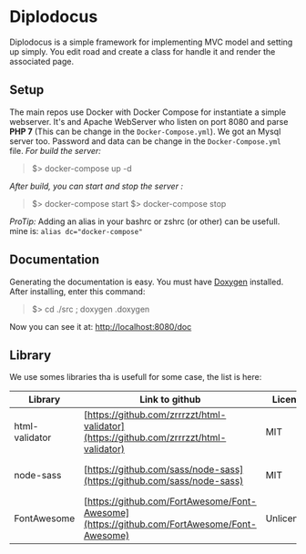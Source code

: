 # Diplodocus

Diplodocus is a simple framework for implementing MVC model and setting up simply.
You edit road and create a class for handle it and render the associated page.

## Setup
The main repos use Docker with Docker Compose for instantiate a simple webserver.
It's and Apache WebServer who listen on port 8080 and parse **PHP 7** (This can be change in the `Docker-Compose.yml`).
We got an Mysql server too. Password and data can be change in the `Docker-Compose.yml` file.
_For build the server:_
 > $> docker-compose up -d

_After build, you can start and stop the server :_
 > $> docker-compose start
 > $> docker-compose stop

_ProTip:_ Adding an alias in your bashrc or zshrc (or other) can be usefull. mine is: `alias dc="docker-compose"`


## Documentation
Generating the documentation is easy. You must have [Doxygen](doxygen.org/) installed.
After installing, enter this command:
> $> cd ./src ; doxygen .doxygen

Now you can see it at: [http://localhost:8080/doc](http://localhost:8080/doc)

## Library
We use somes libraries tha is usefull for some case, the list is here:

| Library | Link to github | Licence | Purpose |
| ------- | -------------- | ------- | ------- |
| html-validator | [https://github.com/zrrrzzt/html-validator](https://github.com/zrrrzzt/html-validator) | MIT | Check W3C valid html generated |
| node-sass | [https://github.com/sass/node-sass](https://github.com/sass/node-sass) | MIT | Compile scss to css |
| FontAwesome | [https://github.com/FortAwesome/Font-Awesome](https://github.com/FortAwesome/Font-Awesome) | Unlicensed | Add icon from font |
